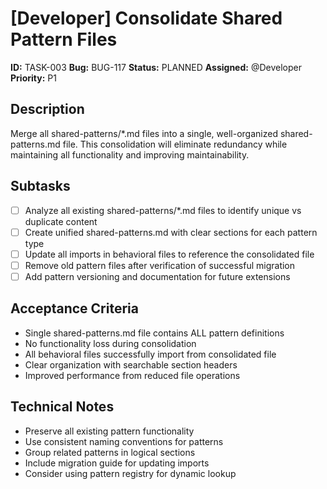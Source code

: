 # [Developer] Consolidate Shared Pattern Files

**ID:** TASK-003
**Bug:** BUG-117
**Status:** PLANNED
**Assigned:** @Developer
**Priority:** P1

## Description
Merge all shared-patterns/*.md files into a single, well-organized shared-patterns.md file. This consolidation will eliminate redundancy while maintaining all functionality and improving maintainability.

## Subtasks
- [ ] Analyze all existing shared-patterns/*.md files to identify unique vs duplicate content
- [ ] Create unified shared-patterns.md with clear sections for each pattern type
- [ ] Update all imports in behavioral files to reference the consolidated file
- [ ] Remove old pattern files after verification of successful migration
- [ ] Add pattern versioning and documentation for future extensions

## Acceptance Criteria
- Single shared-patterns.md file contains ALL pattern definitions
- No functionality loss during consolidation
- All behavioral files successfully import from consolidated file
- Clear organization with searchable section headers
- Improved performance from reduced file operations

## Technical Notes
- Preserve all existing pattern functionality
- Use consistent naming conventions for patterns
- Group related patterns in logical sections
- Include migration guide for updating imports
- Consider using pattern registry for dynamic lookup